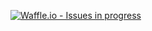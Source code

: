 [![Waffle.io - Issues in progress](https://badge.waffle.io/danielcopaciu/chat.png?label=in%20progress&title=In%20Progress)](http://waffle.io/danielcopaciu/chat)
